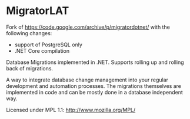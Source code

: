 # MigratorLAT

Fork of https://code.google.com/archive/p/migratordotnet/
with the following changes:
* support of PostgreSQL only
* .NET Core compilation

Database Migrations implemented in .NET.
Supports rolling up and rolling back of migrations.

A way to integrate database change management into your regular development and automation processes.
The migrations themselves are implemented in code and can be mostly done in a database independent way.

Licensed under MPL 1.1: http://www.mozilla.org/MPL/
